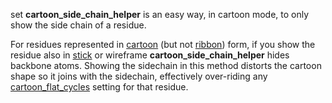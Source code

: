 set **cartoon_side_chain_helper** is an easy way, in cartoon mode, to
only show the side chain of a residue.

For residues represented in [cartoon](/index.php/Cartoon "Cartoon") (but
not [ribbon](/index.php/Ribbon "Ribbon")) form, if you show the residue
also in [stick](/index.php/Sticks "Sticks") or wireframe
**cartoon_side_chain_helper** hides backbone atoms. Showing the
sidechain in this method distorts the cartoon shape so it joins with the
sidechain, effectively over-riding any
[cartoon_flat_cycles](/index.php/Cartoon_flat_cycles "Cartoon flat cycles")
setting for that residue.
